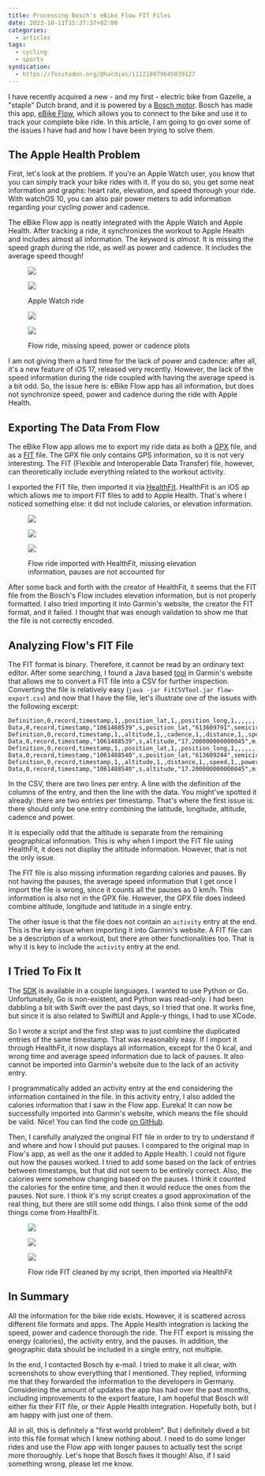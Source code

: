 ```yaml
---
title: Processing Bosch's eBike Flow FIT Files
date: 2023-10-11T15:37:37+02:00
categories:
  - articles
tags:
  - cycling
  - sports
syndication:
  - https://fosstodon.org/@hacdias/111218079645039127
---
```


I have recently acquired a new - and my first - electric bike from Gazelle, a "staple" Dutch brand, and it is powered by a [Bosch motor](https://www.bosch-ebike.com/). Bosch has made this app, [eBike Flow](https://www.bosch-ebike.com/en/products/ebike-flow-app), which allows you to connect to the bike and use it to track your complete bike ride. In this article, I am going to go over some of the issues I have had and how I have been trying to solve them.

<!--more-->

## The Apple Health Problem

First, let's look at the problem. If you're an Apple Watch user, you know that you can simply track your bike rides with it. If you do so, you get some neat information and graphs: heart rate, elevation, and speed thorough your ride. With watchOS 10, you can also pair power meters to add information regarding your cycling power and cadence.

The eBike Flow app is neatly integrated with the Apple Watch and Apple Health. After tracking a ride, it synchronizes the workout to Apple Health and includes almost all information. The keyword is *almost*. It is missing the speed graph during the ride, as well as power and cadence. It includes the average speed though!

<div class='fw fg' style='grid-template-columns: repeat(2, 1fr);'>

<figure>
<div class='fg' style='grid-template-columns: repeat(2, 1fr);'>

![](cdn:/2023-10-watch-tracked-ride-01 "")

![](cdn:/2023-10-watch-tracked-ride-02 "")

</div>
<figcaption>Apple Watch ride</figcaption>
</figure>

<figure>
<div class='fg' style='grid-template-columns: repeat(2, 1fr);'>

![](cdn:/2023-10-flow-tracked-ride-01 "")

![](cdn:/2023-10-flow-tracked-ride-02 "")

</div>
<figcaption>Flow ride, missing speed, power or cadence plots</figcaption>
</figure>

</div>

I am not giving them a hard time for the lack of power and cadence: after all, it's a new feature of iOS 17, released very recently. However, the lack of the speed information during the ride coupled with having the average speed is a bit odd. So, the issue here is: eBike Flow app has all information, but does not synchronize speed, power and cadence during the ride with Apple Health.

## Exporting The Data From Flow

The eBike Flow app allows me to export my ride data as both a [GPX](https://en.wikipedia.org/wiki/GPS_Exchange_Format) file, and as a [FIT](https://developer.garmin.com/fit/protocol/) file. The GPX file only contains GPS information, so it is not very interesting. The FIT (Flexible and Interoperable Data Transfer) file, however, can theoretically include everything related to the workout activity.

I exported the FIT file, then imported it via [HealthFit](https://apps.apple.com/us/app/healthfit/id1202650514). HealthFit is an iOS ap which allows me to import FIT files to add to Apple Health. That's where I noticed something else: it did not include calories, or elevation information.

<figure class='fw'>

<div class='fg' style='grid-template-columns: repeat(3, 1fr);'>

![](cdn:/2023-10-flow-via-healthfit-ride-01 "")

![](cdn:/2023-10-flow-via-healthfit-ride-02 "")

![](cdn:/2023-10-flow-via-healthfit-ride-03 "")

</div>

<figcaption>Flow ride imported with HealthFit, missing elevation information, pauses are not accounted for</figcaption>

</figure>

After some back and forth with the creator of HealthFit, it seems that the FIT file from the Bosch's Flow includes elevation information, but is not properly formatted. I also tried importing it into Garmin's website, the creator the FIT format, and it failed. I thought that was enough validation to show me that the file is not correctly encoded.

## Analyzing Flow's FIT File

The FIT format is binary. Therefore, it cannot be read by an ordinary text editor. After some searching, I found a Java based [tool](https://developer.garmin.com/fit/fitcsvtool/) in Garmin's website that allows me to convert a FIT file into a CSV for further inspection. Converting the file is relatively easy (`java -jar FitCSVTool.jar flow-export.csv`) and now that I have the file, let's illustrate one of the issues with the following excerpt:

```csv
Definition,0,record,timestamp,1,,position_lat,1,,position_long,1,,,,,,,,,,,,,,,,,
Data,0,record,timestamp,"1061488539",s,position_lat,"613609791",semicircles,position_long,"65074199",semicircles,,,,,,,,,,,,,,,,
Definition,0,record,timestamp,1,,altitude,1,,cadence,1,,distance,1,,speed,1,,power,1,,,,,,,,
Data,0,record,timestamp,"1061488539",s,altitude,"17.200000000000045",m,cadence,"65",rpm,distance,"2214.0",m,speed,"5.303",m/s,power,"82",watts,enhanced_altitude,"17.200000000000045",m,enhanced_speed,"5.303",m/s,
Definition,0,record,timestamp,1,,position_lat,1,,position_long,1,,,,,,,,,,,,,,,,,
Data,0,record,timestamp,"1061488540",s,position_lat,"613609244",semicircles,position_long,"65074529",semicircles,,,,,,,,,,,,,,,,
Definition,0,record,timestamp,1,,altitude,1,,distance,1,,speed,1,,power,1,,,,,,,,,,,
Data,0,record,timestamp,"1061488540",s,altitude,"17.200000000000045",m,distance,"2220.0",m,speed,"5.286",m/s,power,"82",watts,enhanced_altitude,"17.200000000000045",m,enhanced_speed,"5.286",m/s,,,,
```

In the CSV, there are two lines per entry. A line with the definition of the columns of the entry, and then the line with the data. You might've spotted it already: there are two entries per timestamp. That's where the first issue is: there should only be one entry combining the latitude, longitude, altitude, cadence and power.

It is especially odd that the altitude is separate from the remaining geographical information. This is why when I import the FIT file using HealthFit, it does not display the altitude information. However, that is not the only issue.

The FIT file is also missing information regarding calories and pauses. By not having the pauses, the average speed information that I get once I import the file is wrong, since it counts all the pauses as 0 km/h. This information is also not in the GPX file. However, the GPX file does indeed combine altitude, longitude and latitude in a single entry.

The other issue is that the file does not contain an `activity` entry at the end. This is the key issue when importing it into Garmin's website. A FIT file can be a description of a workout, but there are other functionalities too. That is why it is key to include the `activity` entry at the end.

## I Tried To Fix It

The [SDK](https://developer.garmin.com/fit/download/) is available in a couple languages. I wanted to use Python or Go. Unfortunately, Go is non-existent, and Python was read-only. I had been dabbling a bit with Swift over the past days, so I tried that one. It works fine, but since it is also related to SwiftUI and Apple-y things, I had to use XCode.

So I wrote a script and the first step was to just combine the duplicated entries of the same timestamp. That was reasonably easy. If I import it through HealthFit, it now displays all information, except for the 0 kcal, and wrong time and average speed information due to lack of pauses. It also cannot be imported into Garmin's website due to the lack of an activity entry.

I programmatically added an activity entry at the end considering the information contained in the file. In this activity entry, I also added the calories information that I saw in the Flow app. Eureka! It can now be successfully imported into Garmin's website, which means the file should be valid. Nice! You can find the code [on GitHub](https://github.com/hacdias/flowfit).

Then, I carefully analyzed the original FIT file in order to try to understand if and where and how I should put pauses. I compared to the original map in Flow's app, as well as the one it added to Apple Health. I could not figure out how the pauses worked. I tried to add some based on the lack of entries between timestamps, but that did not seem to be entirely correct. Also, the calories were somehow changing based on the pauses. I think it counted the calories for the entire time, and then it would reduce the ones from the pauses. Not sure. I think it's my script creates a good approximation of the real thing, but there are still some odd things. I also think some of the odd things come from HealthFit.

<figure class='fw'>

<div class='fg' style='grid-template-columns: repeat(3, 1fr);'>

![](cdn:/2023-10-flow-cleaned-01 "")

![](cdn:/2023-10-flow-cleaned-02 "")

![](cdn:/2023-10-flow-cleaned-03 "")

</div>

<figcaption>Flow ride FIT cleaned by my script, then imported via HealthFit</figcaption>

</figure>

## In Summary

All the information for the bike ride exists. However, it is scattered across different file formats and apps. The Apple Health integration is lacking the speed, power and cadence thorough the ride. The FIT export is missing the energy (calories), the activity entry, and the pauses. In addition, the geographic data should be included in a single entry, not multiple.

In the end, I contacted Bosch by e-mail. I tried to make it all clear, with screenshots to show everything that I mentioned. They replied, informing me that they forwarded the information to the developers in Germany. Considering the amount of updates the app has had over the past months, including improvements to the export feature, I am hopeful that Bosch will either fix their FIT file, or their Apple Health integration. Hopefully both, but I am happy with just one of them.

All in all, this is definitely a "first world problem". But I definitely dived a bit into this file format which I knew nothing about. I need to do some longer rides and use the Flow app with longer pauses to actually test the script more thoroughly. Let's hope that Bosch fixes it though! Also, if I said something wrong, please let me know.
